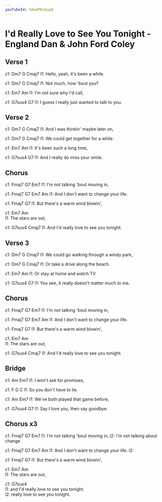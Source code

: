 ```yaml
---
youTubeId: hOwdP0c6vpQ
---
```


# I'd Really Love to See You Tonight - England Dan & John Ford Coley

## Verse 1

c1: Dm7    G          Cmaj7
l1: Hello, yeah, it's been a while.

c1: Dm7 G               Cmaj7 
l1: Not much, how 'bout you?

c1: Em7          Am 
l1: I'm not sure why I'd call,

c1:           G7sus4                G7
l1: I guess I really just wanted to talk to you.

## Verse 2

c1: Dm7       G              Cmaj7
l1: And I was thinkin' maybe later on,

c1: Dm7            G            Cmaj7
l1: We could get together for a while.

c1: Em7              Am 
l1: It's been such a long time,

c1:       G7sus4              G7
l1: And I really do miss your smile.

## Chorus

c1: Fmaj7   G7            Em7
l1: I'm not talking 'bout moving in,

c1:       Fmaj7         G7          Em7   Am 
l1: And I don't want to change your life.

c1:               Fmaj7     G7
l1: But there's a warm wind blowin',

c1:     Em7            Am           
l1: The stars are out,

c1:         G7sus4                 Cmaj7
l1: And I'd really love to see you tonight. 

## Verse 3

c1: Dm7         G                 Cmaj7
l1: We could go walking through a windy park,

c1: Dm7       G               Cmaj7 
l1: Or take a drive along the beach.

c1: Em7                 Am 
l1: Or stay at home and watch TV

c1:             G7sus4                     G7
l1: You see, it really doesn't matter much to me. 

## Chorus

c1: Fmaj7   G7            Em7
l1: I'm not talking 'bout moving in,

c1:       Fmaj7         G7          Em7   Am 
l1: And I don't want to change your life.

c1:               Fmaj7     G7
l1: But there's a warm wind blowin',

c1:     Em7            Am           
l1: The stars are out,

c1:         G7sus4                 Cmaj7
l1: And I'd really love to see you tonight. 

## Bridge

c1: Am              Em7
l1: I won't ask for promises,

c1: F      G             C
l1: So you don't have to lie.

c1: Am                     Em7 
l1: We've both played that game before,

c1: G7sus4               G7
l1: Say I love you, then say goodbye. 

## Chorus x3

c1: Fmaj7   G7            Em7
l1: I'm not talking 'bout moving  in,
l2:                       I'm not talking about change

c1:       Fmaj7         G7          Em7   Am 
l1: And I don't want to change your life.
l2: 

c1:               Fmaj7     G7
l1: But there's a warm wind blowin',

c1:     Em7               Am           
l1: The stars are out,

c1:         G7sus4                
l1: and I'd really love to see you tonight.         
l2:                                really love to see you tonight.